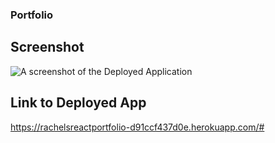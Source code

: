 ### Portfolio

## Screenshot
![A screenshot of the Deployed Application](../assets/contactmeimage.png)

## Link to Deployed App
https://rachelsreactportfolio-d91ccf437d0e.herokuapp.com/#

